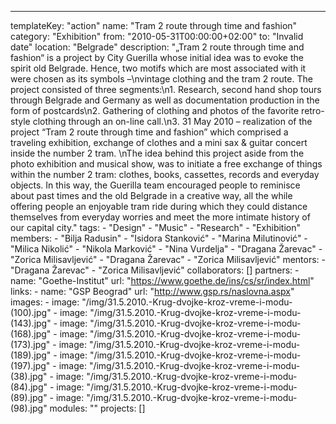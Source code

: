 ---
  templateKey: "action"
  name: "Tram 2 route through time and fashion"
  category: "Exhibition"
  from: "2010-05-31T00:00:00+02:00"
  to: "Invalid date"
  location: "Belgrade"
  description: "„Tram 2 route through time and fashion“ is a project by City Guerilla whose initial idea was to evoke the spirit old Belgrade. Hence, two motifs which are most associated with it were chosen as its symbols –\nvintage clothing and the tram 2 route. The project consisted of three segments:\n1. Research, second hand shop tours through Belgrade and Germany as well as documentation production in the form of postcards\n2. Gathering of clothing and photos of the favorite retro-style clothing through an on-line call.\n3. 31 May 2010 – realization of the project “Tram 2 route through time and fashion” which comprised a traveling exhibition, exchange of clothes and a mini sax & guitar concert inside the number 2 tram. \nThe idea behind this project aside from the photo exhibition and musical show, was to initiate a free exchange of things within the number 2 tram: clothes, books, cassettes, records and everyday objects. In this way, the Guerilla team encouraged people to reminisce about past times and the old Belgrade in a creative way, all the while offering people an enjoyable tram ride during which they could distance themselves from everyday worries and meet the more intimate history of our capital city."
  tags: 
    - "Design"
    - "Music"
    - "Research"
    - "Exhibition"
  members: 
    - "Bilja Radusin"
    - "Isidora Stanković"
    - "Marina Milutinović"
    - "Milica Nikolić"
    - "Nikola Marković"
    - "Nina Vurdelja"
    - "Dragana Žarevac"
    - "Zorica Milisavljević"
    - "Dragana Žarevac"
    - "Zorica Milisavljević"
  mentors: 
    - "Dragana Žarevac"
    - "Zorica Milisavljević"
  collaborators: []
  partners: 
    - 
      name: "Goethe-Institut"
      url: "https://www.goethe.de/ins/cs/sr/index.html"
  links: 
    - 
      name: "GSP Beograd"
      url: "http://www.gsp.rs/naslovna.aspx"
  images: 
    - 
      image: "/img/31.5.2010.-Krug-dvojke-kroz-vreme-i-modu-(100).jpg"
    - 
      image: "/img/31.5.2010.-Krug-dvojke-kroz-vreme-i-modu-(143).jpg"
    - 
      image: "/img/31.5.2010.-Krug-dvojke-kroz-vreme-i-modu-(168).jpg"
    - 
      image: "/img/31.5.2010.-Krug-dvojke-kroz-vreme-i-modu-(173).jpg"
    - 
      image: "/img/31.5.2010.-Krug-dvojke-kroz-vreme-i-modu-(189).jpg"
    - 
      image: "/img/31.5.2010.-Krug-dvojke-kroz-vreme-i-modu-(197).jpg"
    - 
      image: "/img/31.5.2010.-Krug-dvojke-kroz-vreme-i-modu-(38).jpg"
    - 
      image: "/img/31.5.2010.-Krug-dvojke-kroz-vreme-i-modu-(84).jpg"
    - 
      image: "/img/31.5.2010.-Krug-dvojke-kroz-vreme-i-modu-(89).jpg"
    - 
      image: "/img/31.5.2010.-Krug-dvojke-kroz-vreme-i-modu-(98).jpg"
  modules: ""
  projects: []
